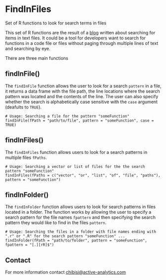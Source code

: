 FindInFiles
===========

Set of R functions to look for search terms in files

This set of R functions are the result of a <a href="http://www.active-analytics.com/blog/finding-things-in-files/" target="_blank">blog</a> written about searching for items in text files. It could be a tool for developers want to search for functions in a code file or files without paging through multiple lines of text and searching by eye.

There are three main functions

## findInFile()

The `findInFile` function allows the user to look for a search `pattern` in a file, it returns a data frame with the file path, the line locations where the search pattern was located and the contents of the line. The user can also specify whether the search is alphabetically case sensitive with the `case` argument (deafults to `TRUE`).

```
# Usage: Searching a file for the pattern "someFunction"
findInFile(fPath = "path/to/file", pattern = "someFunction", case = TRUE)
```

## findInFiles()

The `findInFiles` function allows users to look for a search patterns in multiple files `fPaths`.

```
# Usage: Searching a vector or list of files for the the search pattern "someFunction"
findInFiles(fPaths = c("vector", "or", "list", "of", "file", "paths"), pattern = "someFunction")
```

## findInFolder()

The `findInFolder` function allows users to look for search patterns in files located in a folder. The function works by allowing the user to specify a search pattern for the file names `fpattern` and then specifying the search pattern they would like to find in the files `pattern`.

```
# Usage: Searching the files in a folder with file names ending with ".r" or ".R" for the search pattern "someFunction" ...
findInFolder(fPath = "path/to/folder", pattern = "someFunction", fpattern = "[.][rR]$")
```
## Contact

For more information contact chibisi@active-analytics.com
